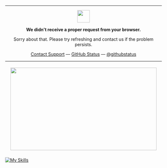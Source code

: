 
<hr>
<p align="center">
	<img width="40" src="https://github.githubassets.com/images/mona-loading-default.gif">
<p align="center"><strong>We didn't receive a proper request from your browser.</strong></p>
<p align="center">Sorry about that. Please try refreshing and contact us if the problem persists.</p>
<p align="center">
	<a href="https://www.youtube.com/watch?v=dQw4w9WgXcQ">Contact Support</a> —
	<a href="https://www.youtube.com/watch?v=dQw4w9WgXcQ">GitHub Status</a> —
	<a href="https://www.youtube.com/watch?v=dQw4w9WgXcQ">@githubstatus</a>
</p>
<p></p>
<p></p>
</p>

<hr>

<h5 align="center">
<a  a href="https://discord.com/users/503215722407657478">
  <img src="https://lanyard-profile-readme.vercel.app/api/503215722407657478" width="470" height="266" />
</a>
</h5>

[![My Skills](https://skillicons.dev/icons?i=discord,bots,js,ts,react,nextjs,html,css,md,sass,postgres,vscode,workers,prisma,linux,figma)](https://skillicons.dev)


